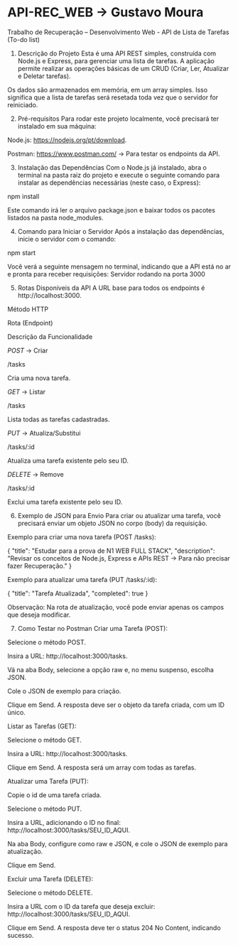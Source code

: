 # API-REC_WEB -> Gustavo Moura
Trabalho de Recuperação – Desenvolvimento Web - API de Lista de Tarefas (To-do list)

1. Descrição do Projeto
Esta é uma API REST simples, construída com Node.js e Express, para gerenciar uma lista de tarefas. A aplicação permite realizar as operações básicas de um CRUD (Criar, Ler, Atualizar e Deletar tarefas).

Os dados são armazenados em memória, em um array simples. Isso significa que a lista de tarefas será resetada toda vez que o servidor for reiniciado.

2. Pré-requisitos
Para rodar este projeto localmente, você precisará ter instalado em sua máquina:

Node.js: https://nodejs.org/pt/download.

Postman: https://www.postman.com/ -> Para testar os endpoints da API.

3. Instalação das Dependências
Com o Node.js já instalado, abra o terminal na pasta raiz do projeto e execute o seguinte comando para instalar as dependências necessárias (neste caso, o Express):

npm install

Este comando irá ler o arquivo package.json e baixar todos os pacotes listados na pasta node_modules.

4. Comando para Iniciar o Servidor
Após a instalação das dependências, inicie o servidor com o comando:

npm start

Você verá a seguinte mensagem no terminal, indicando que a API está no ar e pronta para receber requisições:
Servidor rodando na porta 3000

5. Rotas Disponíveis da API
A URL base para todos os endpoints é http://localhost:3000.

Método HTTP

Rota (Endpoint)

Descrição da Funcionalidade

*POST* -> Criar

/tasks

Cria uma nova tarefa.

*GET* -> Listar

/tasks

Lista todas as tarefas cadastradas.

*PUT* -> Atualiza/Substitui

/tasks/:id

Atualiza uma tarefa existente pelo seu ID.

*DELETE* -> Remove

/tasks/:id

Exclui uma tarefa existente pelo seu ID.

6. Exemplo de JSON para Envio
Para criar ou atualizar uma tarefa, você precisará enviar um objeto JSON no corpo (body) da requisição.

Exemplo para criar uma nova tarefa (POST /tasks):

{
  "title": "Estudar para a prova de N1 WEB FULL STACK",
  "description": "Revisar os conceitos de Node.js, Express e APIs REST -> Para não precisar fazer Recuperação."
}

Exemplo para atualizar uma tarefa (PUT /tasks/:id):

{
  "title": "Tarefa Atualizada",
  "completed": true
}

Observação: Na rota de atualização, você pode enviar apenas os campos que deseja modificar.

7. Como Testar no Postman
Criar uma Tarefa (POST):

Selecione o método POST.

Insira a URL: http://localhost:3000/tasks.

Vá na aba Body, selecione a opção raw e, no menu suspenso, escolha JSON.

Cole o JSON de exemplo para criação.

Clique em Send. A resposta deve ser o objeto da tarefa criada, com um ID único.

Listar as Tarefas (GET):

Selecione o método GET.

Insira a URL: http://localhost:3000/tasks.

Clique em Send. A resposta será um array com todas as tarefas.

Atualizar uma Tarefa (PUT):

Copie o id de uma tarefa criada.

Selecione o método PUT.

Insira a URL, adicionando o ID no final: http://localhost:3000/tasks/SEU_ID_AQUI.

Na aba Body, configure como raw e JSON, e cole o JSON de exemplo para atualização.

Clique em Send.

Excluir uma Tarefa (DELETE):

Selecione o método DELETE.

Insira a URL com o ID da tarefa que deseja excluir: http://localhost:3000/tasks/SEU_ID_AQUI.

Clique em Send. A resposta deve ter o status 204 No Content, indicando sucesso.
